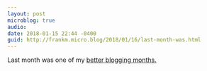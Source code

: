 ```yaml
---
layout: post
microblog: true
audio: 
date: 2018-01-15 22:44 -0400
guid: http://frankm.micro.blog/2018/01/16/last-month-was.html
---
```

Last month was one of my [better blogging months.](http://writing.frankmcpherson.org/2017/12/)
